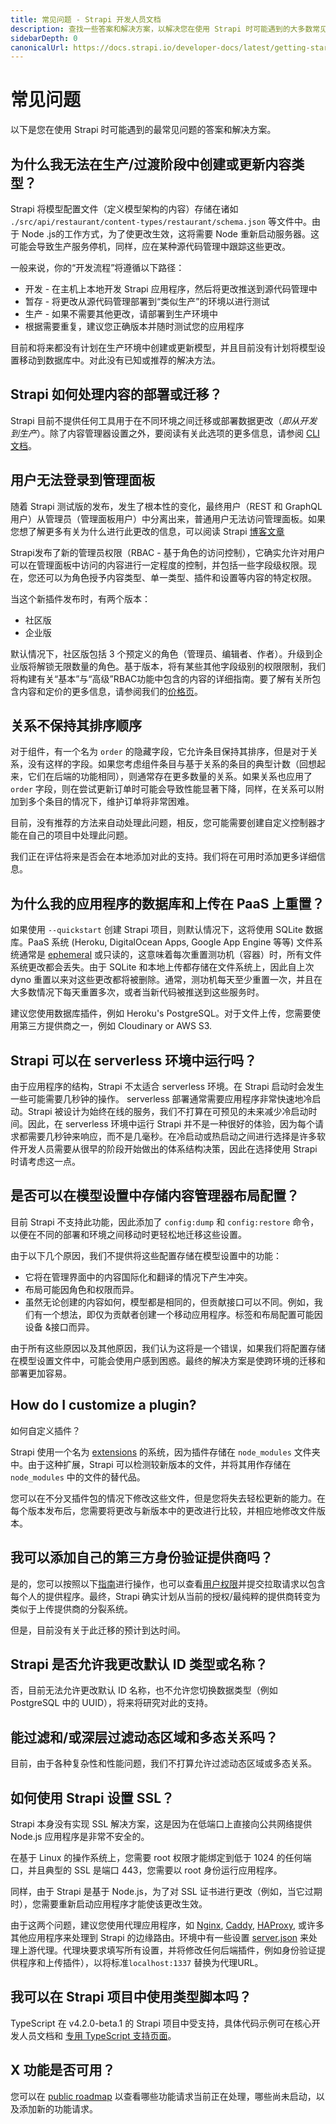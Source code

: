 ```yaml
---
title: 常见问题 - Strapi 开发人员文档
description: 查找一些答案和解决方案，以解决您在使用 Strapi 时可能遇到的大多数常见问题。
sidebarDepth: 0
canonicalUrl: https://docs.strapi.io/developer-docs/latest/getting-started/troubleshooting.html
---
```


# 常见问题

以下是您在使用 Strapi 时可能遇到的最常见问题的答案和解决方案。

## 为什么我无法在生产/过渡阶段中创建或更新内容类型？

Strapi 将模型配置文件（定义模型架构的内容）存储在诸如 `./src/api/restaurant/content-types/restaurant/schema.json` 等文件中。由于 Node .js的工作方式，为了使更改生效，这将需要 Node 重新启动服务器。这可能会导致生产服务停机，同样，应在某种源代码管理中跟踪这些更改。


一般来说，你的“开发流程”将遵循以下路径：

- 开发 - 在主机上本地开发 Strapi 应用程序，然后将更改推送到源代码管理中
- 暂存 - 将更改从源代码管理部署到“类似生产”的环境以进行测试
- 生产 - 如果不需要其他更改，请部署到生产环境中
- 根据需要重复，建议您正确版本并随时测试您的应用程序

目前和将来都没有计划在生产环境中创建或更新模型，并且目前没有计划将模型设置移动到数据库中。对此没有已知或推荐的解决方法。

## Strapi 如何处理内容的部署或迁移？

Strapi 目前不提供任何工具用于在不同环境之间迁移或部署数据更改（_即从开发到生产_）。除了内容管理器设置之外，要阅读有关此选项的更多信息，请参阅 [CLI 文档](/developer-docs/latest/developer-resources/cli/CLI.md#strapi-configuration-dump)。

## 用户无法登录到管理面板

随着 Strapi 测试版的发布，发生了根本性的变化，最终用户（REST 和 GraphQL 用户）从管理员（管理面板用户）中分离出来，普通用户无法访问管理面板。如果您想了解更多有关为什么进行此更改的信息，可以阅读 Strapi [博客文章](https://strapi.io/blog/why-we-split-the-management-of-the-admin-users-and-end-users)

Strapi发布了新的管理员权限（RBAC - 基于角色的访问控制），它确实允许对用户可以在管理面板中访问的内容进行一定程度的控制，并包括一些字段级权限。现在，您还可以为角色授予内容类型、单一类型、插件和设置等内容的特定权限。

当这个新插件发布时，有两个版本：

- 社区版
- 企业版

默认情况下，社区版包括 3 个预定义的角色（管理员、编辑者、作者）。升级到企业版将解锁无限数量的角色。基于版本，将有某些其他字段级别的权限限制，我们将构建有关“基本”与“高级”RBAC功能中包含的内容的详细指南。要了解有关所包含内容和定价的更多信息，请参阅我们的[价格页](https://strapi.io/pricing-self-hosted)。

## 关系不保持其排序顺序

对于组件，有一个名为 `order` 的隐藏字段，它允许条目保持其排序，但是对于关系，没有这样的字段。如果您考虑组件条目与基于关系的条目的典型计数（回想起来，它们在后端的功能相同），则通常存在更多数量的关系。如果关系也应用了 `order` 字段，则在尝试更新订单时可能会导致性能显著下降，同样，在关系可以附加到多个条目的情况下，维护订单将非常困难。

目前，没有推荐的方法来自动处理此问题，相反，您可能需要创建自定义控制器才能在自己的项目中处理此问题。

我们正在评估将来是否会在本地添加对此的支持。我们将在可用时添加更多详细信息。

## 为什么我的应用程序的数据库和上传在 PaaS 上重置？

如果使用 `--quickstart` 创建 Strapi 项目，则默认情况下，这将使用 SQLite 数据库。PaaS 系统 (Heroku, DigitalOcean Apps, Google App Engine 等等) 文件系统通常是 [ephemeral](https://devcenter.heroku.com/articles/dynos#ephemeral-filesystem) 或只读的，这意味着每次重置测功机（容器）时，所有文件系统更改都会丢失。由于 SQLite 和本地上传都存储在文件系统上，因此自上次 dyno 重置以来对这些更改都将被删除。通常，测功机每天至少重置一次，并且在大多数情况下每天重置多次，或者当新代码被推送到这些服务时。

建议您使用数据库插件，例如 Heroku's PostgreSQL。对于文件上传，您需要使用第三方提供商之一，例如 Cloudinary or AWS S3.

## Strapi 可以在 serverless 环境中运行吗？

由于应用程序的结构，Strapi 不太适合 serverless 环境。在 Strapi 启动时会发生一些可能需要几秒钟的操作。 serverless 部署通常需要应用程序非常快速地冷启动。Strapi 被设计为始终在线的服务，我们不打算在可预见的未来减少冷启动时间。因此，在 serverless 环境中运行 Strapi 并不是一种很好的体验，因为每个请求都需要几秒钟来响应，而不是几毫秒。在冷启动或热启动之间进行选择是许多软件开发人员需要从很早的阶段开始做出的体系结构决策，因此在选择使用 Strapi 时请考虑这一点。

## 是否可以在模型设置中存储内容管理器布局配置？

目前 Strapi 不支持此功能，因此添加了 `config:dump` 和 `config:restore` 命令，以便在不同的部署和环境之间移动时更轻松地迁移这些设置。

由于以下几个原因，我们不提供将这些配置存储在模型设置中的功能：

- 它将在管理界面中的内容国际化和翻译的情况下产生冲突。
- 布局可能因角色和权限而异。
- 虽然无论创建的内容如何，模型都是相同的，但贡献接口可以不同。例如，我们有一个想法，即仅为贡献者创建一个移动应用程序。标签和布局配置可能因设备 &接口而异。

由于所有这些原因以及其他原因，我们认为这将是一个错误，如果我们将配置存储在模型设置文件中，可能会使用户感到困惑。最终的解决方案是使跨环境的迁移和部署更加容易。

## How do I customize a plugin?

如何自定义插件？

Strapi 使用一个名为 [extensions](/developer-docs/latest/development/plugins-extension.md) 的系统，因为插件存储在 `node_modules` 文件夹中。由于这种扩展，Strapi 可以检测较新版本的文件，并将其用作存储在 `node_modules` 中的文件的替代品。

您可以在不分叉插件包的情况下修改这些文件，但是您将失去轻松更新的能力。在每个版本发布后，您需要将更改与新版本中的更改进行比较，并相应地修改文件版本。

<!-- TODO: Confirm with Frontend team if this FAQ is accurate -->

## 我可以添加自己的第三方身份验证提供商吗？

是的，您可以按照以下[指南](/developer-docs/latest/plugins/users-permissions.md#adding-a-new-provider-to-your-project)进行操作，也可以查看[用户权限](https://github.com/strapi/strapi/tree/master/packages/plugins/users-permissions)并提交拉取请求以包含每个人的提供程序。最终，Strapi 确实计划从当前的授权/最纯粹的提供商转变为类似于上传提供商的分裂系统。

但是，目前没有关于此迁移的预计到达时间。

## Strapi 是否允许我更改默认 ID 类型或名称？

否，目前无法允许更改默认 ID 名称，也不允许您切换数据类型（例如 PostgreSQL 中的 UUID），将来将研究对此的支持。

## 能过滤和/或深层过滤动态区域和多态关系吗？

目前，由于各种复杂性和性能问题，我们不打算允许过滤动态区域或多态关系。

## 如何使用 Strapi 设置 SSL？ 

Strapi 本身没有实现 SSL 解决方案，这是因为在低端口上直接向公共网络提供 Node.js 应用程序是非常不安全的。


在基于 Linux 的操作系统上，您需要 root 权限才能绑定到低于 1024 的任何端口，并且典型的 SSL 是端口 443，您需要以 root 身份运行应用程序。

同样，由于 Strapi 是基于 Node.js，为了对 SSL 证书进行更改（例如，当它过期时），您需要重新启动应用程序才能使该更改生效。

由于这两个问题，建议您使用代理应用程序，如 [Nginx](/developer-docs/latest/setup-deployment-guides/deployment/optional-software/nginx-proxy.md), [Caddy](/developer-docs/latest/setup-deployment-guides/deployment/optional-software/caddy-proxy.md), [HAProxy](/developer-docs/latest/setup-deployment-guides/deployment/optional-software/haproxy-proxy.md), 或许多其他应用程序来处理到 Strapi 的边缘路由。环境中有一些设置 [server.json](/developer-docs/latest/setup-deployment-guides/configurations/required/server.md) 来处理上游代理。代理块要求填写所有设置，并将修改任何后端插件，例如身份验证提供程序和上传插件），以将标准`localhost:1337` 替换为代理URL。

## 我可以在 Strapi 项目中使用类型脚本吗？

TypeScript 在 v4.2.0-beta.1 的 Strapi 项目中受支持，具体代码示例可在核心开发人员文档和 [专用 TypeScript 支持页面](/developer-docs/latest/development/typescript.md)。

## X 功能是否可用？

您可以在 [public roadmap](https://feedback.strapi.io/) 以查看哪些功能请求当前正在处理，哪些尚未启动，以及添加新的功能请求。

<!-- TODO: This will be changed to Canny eventually, leave this note here for Derrick please -->
